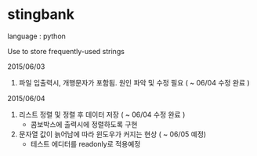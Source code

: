 # stingbank

language : python

Use to store frequently-used strings

2015/06/03

1. 파일 입출력시, 개행문자가 포함됨. 원인 파악 및 수정 필요 ( ~ 06/04 수정 완료 )

2015/06/04

1. 리스트 정렬 및 정렬 후 데이터 저장 ( ~ 06/04 수정 완료 )
   - 콤보박스에 출력시에 정렬하도록 구현
2. 문자열 값이 늙어남에 따라 윈도우가 커지는 현상 ( ~ 06/05 예정)
   - 테스트 에디터를 readonly로 적용예정
